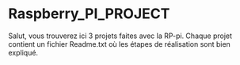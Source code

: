 # Raspberry_PI_PROJECT

Salut, vous trouverez ici 3 projets faites avec la RP-pi.
Chaque projet contient un fichier Readme.txt où les étapes de réalisation sont bien expliqué.
